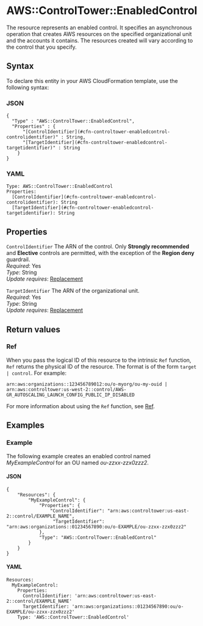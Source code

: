 # AWS::ControlTower::EnabledControl<a name="aws-resource-controltower-enabledcontrol"></a>

The resource represents an enabled control\. It specifies an asynchronous operation that creates AWS resources on the specified organizational unit and the accounts it contains\. The resources created will vary according to the control that you specify\.

## Syntax<a name="aws-resource-controltower-enabledcontrol-syntax"></a>

To declare this entity in your AWS CloudFormation template, use the following syntax:

### JSON<a name="aws-resource-controltower-enabledcontrol-syntax.json"></a>

```
{
  "Type" : "AWS::ControlTower::EnabledControl",
  "Properties" : {
      "[ControlIdentifier](#cfn-controltower-enabledcontrol-controlidentifier)" : String,
      "[TargetIdentifier](#cfn-controltower-enabledcontrol-targetidentifier)" : String
    }
}
```

### YAML<a name="aws-resource-controltower-enabledcontrol-syntax.yaml"></a>

```
Type: AWS::ControlTower::EnabledControl
Properties:
  [ControlIdentifier](#cfn-controltower-enabledcontrol-controlidentifier): String
  [TargetIdentifier](#cfn-controltower-enabledcontrol-targetidentifier): String
```

## Properties<a name="aws-resource-controltower-enabledcontrol-properties"></a>

`ControlIdentifier` <a name="cfn-controltower-enabledcontrol-controlidentifier"></a>
The ARN of the control\. Only **Strongly recommended** and **Elective** controls are permitted, with the exception of the **Region deny** guardrail\.  
_Required_: Yes  
_Type_: String  
_Update requires_: [Replacement](https://docs.aws.amazon.com/AWSCloudFormation/latest/UserGuide/using-cfn-updating-stacks-update-behaviors.html#update-replacement)

`TargetIdentifier` <a name="cfn-controltower-enabledcontrol-targetidentifier"></a>
The ARN of the organizational unit\.  
_Required_: Yes  
_Type_: String  
_Update requires_: [Replacement](https://docs.aws.amazon.com/AWSCloudFormation/latest/UserGuide/using-cfn-updating-stacks-update-behaviors.html#update-replacement)

## Return values<a name="aws-resource-controltower-enabledcontrol-return-values"></a>

### Ref<a name="aws-resource-controltower-enabledcontrol-return-values-ref"></a>

When you pass the logical ID of this resource to the intrinsic `Ref` function, `Ref` returns the physical ID of the resource\. The format is of the form `target | control`\. For example:

`arn:aws:organizations::123456789012:ou/o-myorg/ou-my-ouid | arn:aws:controltower:us-west-2::control/AWS-GR_AUTOSCALING_LAUNCH_CONFIG_PUBLIC_IP_DISABLED`

For more information about using the `Ref` function, see [Ref](https://docs.aws.amazon.com/AWSCloudFormation/latest/UserGuide/intrinsic-function-reference-ref.html)\.

## Examples<a name="aws-resource-controltower-enabledcontrol--examples"></a>

### Example<a name="aws-resource-controltower-enabledcontrol--examples--Example"></a>

The following example creates an enabled control named _MyExampleControl_ for an OU named _ou\-zzxx\-zzx0zzz2_\.

#### JSON<a name="aws-resource-controltower-enabledcontrol--examples--Example--json"></a>

```
{
    "Resources": {
        "MyExampleControl": {
            "Properties": {
                "ControlIdentifier": "arn:aws:controltower:us-east-2::control/EXAMPLE_NAME",
                 "TargetIdentifier": "arn:aws:organizations::01234567890:ou/o-EXAMPLE/ou-zzxx-zzx0zzz2"
            },
            "Type": "AWS::ControlTower::EnabledControl"
        }
    }
}
```

#### YAML<a name="aws-resource-controltower-enabledcontrol--examples--Example--yaml"></a>

```
Resources:
  MyExampleControl:
    Properties:
      ControlIdentifier: 'arn:aws:controltower:us-east-2::control/EXAMPLE_NAME'
      TargetIdentifier: 'arn:aws:organizations::01234567890:ou/o-EXAMPLE/ou-zzxx-zzx0zzz2'
    Type: 'AWS::ControlTower::EnabledControl'
```
